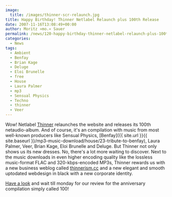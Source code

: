```yaml
---
image:
  title: /images/thinner-scr-relaunch.jpg
title: Happy Birthday! Thinner Netlabel Relaunch plus 100th Release
date: 2007-11-16T13:08:49+00:00
author: Moritz »mo.« Sauer
permalink: /news/120-happy-birthday-thinner-netlabel-relaunch-plus-100th-release
categories:
  - News
tags:
  - Ambient
  - Benfay
  - Brian Kage
  - Deluge
  - Eloi Brunelle
  - free
  - House
  - Laura Palmer
  - mp3
  - Sensual Physics
  - Techno
  - thinner
  - Veer
---
```

Wow! Netlabel [Thinner](http://thinner.cc) relaunches the website and releases its 100th netaudio-album. And of course, it's an compilation with music from most well-known producers like Sensual Physics, [Benfay]({{ site.url }}{{ site.baseurl }}/mp3-music-download/house/23-tribute-to-benfay), Laura Palmer, Veer, Brian Kage, Eloi Brunelle and Deluge. But Thinner not only shows us its new dresses. No, there's a lot more waiting to discover. Next to the music downloads in even higher encoding quality like the lossless music-format FLAC and 320-kbps-encoded MP3s, Thinner rewards us with a new business weblog called [thinnerism.cc](http://thinnerism.cc) and a new elegant and smooth uptodated webdesign in black with a new corporate identity.

[Have a look](http://www.thinner.cc) and wait till monday for our review for the anniversary compilation simply called 100!